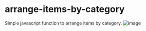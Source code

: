# arrange-items-by-category
Simple javascript function to arrange items by category.
![image](https://user-images.githubusercontent.com/9716878/230760857-af5ec926-5856-4b0a-b1b6-38def4110780.png)
